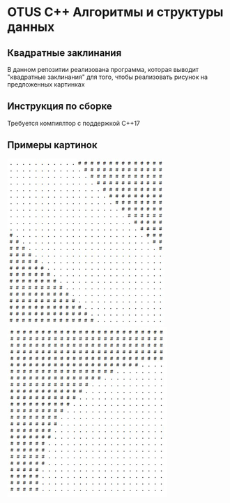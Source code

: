 # OTUS C++ Алгоритмы и структуры данных

## Квадратные заклинания

В данном репозитии реализована программа, которая выводит "квадратные заклинания" для того, чтобы реализовать рисунок на предложенных картинках

## Инструкция по сборке

Требуется компиялтор с поддержкой C++17

## Примеры картинок
![](src/09.jpg)
![](src/14.jpg)
